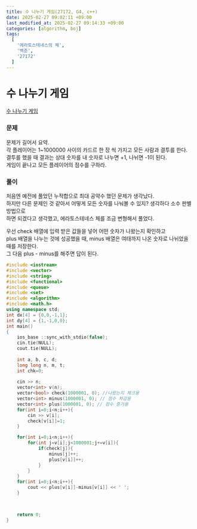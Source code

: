 ```yaml
---
title: 수 나누기 게임(27172, G4, c++)
date: 2025-02-27 09:02:11 +09:00
last_modified_at: 2025-02-27 09:14:33 +09:00
categories: [algorithm, boj]
tags:
  [
    '에라토스테네스의 체',
    '백준',
    '27172'
  ]
---
```

# **수 나누기 게임**

[수 나누기 게임](https://www.acmicpc.net/problem/27172)

### 문제
문제가 길어서 요약.<br>
각 플레이어는 1~1000000 사이의 카드르 한 장 씩 가지고 모든 사람과 결투를 한다.<br>
결투를 했을 때 결과는 상대 숫자를 내 숫자로 나누면 +1, 나뉘면 -1이 된다.<br>
게임이 끝나고 모든 플레이어의 점수를 구하라.

### 풀이
처음엔 예전에 풀었던 누적합으로 최대 공약수 했던 문제가 생각났다.<br>
하지만 다른 문제인 것 같아서 어떻게 모든 숫자를 나눠볼 수 있지? 생각하다 소수 판별 방법으로<br>
하면 되겠다고 생각했고, 에라토스테네스 체를 조금 변형해서 풀었다.<br>

우선 check 배열에 입력 받은 값들을 넣어 어떤 숫자가 나왔는지 확인하고<br>
plus 배열을 나누는 것에 성공했을 때, minus 배열은 여태까지 나온 숫자로 나뉘었을 때를 저장한다.<br>
그 다음 plus - minus를 해주면 답이 된다.<br>

```c++
#include <iostream>
#include <vector>
#include <string>
#include <functional>
#include <queue>
#include <set>
#include <algorithm>
#include <math.h>
using namespace std;
int dx[4] = {0,0,-1,1};
int dy[4] = {1,-1,0,0};
int main()
{
    ios_base ::sync_with_stdio(false);
    cin.tie(NULL);
    cout.tie(NULL);
    
    int a, b, c, d;
    long long n, m, t;
    int chk=0;
    
    cin >> n;
    vector<int> v(n);
    vector<bool> check(1000001, 0); //나왔는지 체크용
    vector<int> minus(1000001, 0); // 점수 차감용
    vector<int> plus(1000001, 0); // 점수 증가용
    for(int i=0;i<n;i++){
        cin >> v[i];
        check[v[i]]=1;
    }

    for(int i=0;i<n;i++){
        for(int j=v[i];j<1000001;j+=v[i]){
            if(check[j]){
                minus[j]++;
                plus[v[i]]++;
            }
        }
    }
    for(int i=0;i<n;i++){
        cout << plus[v[i]]-minus[v[i]] << ' ';
    }
   


    return 0;
}
```
